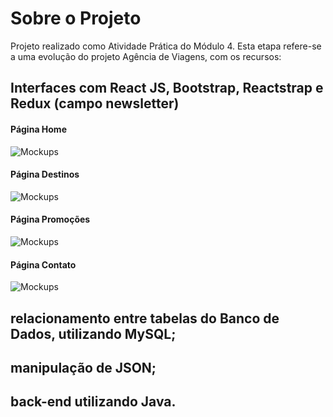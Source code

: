 # Sobre o Projeto

Projeto realizado como Atividade Prática do Módulo 4. Esta etapa refere-se a uma evolução do projeto Agência de Viagens, com os recursos:

## Interfaces com React JS, Bootstrap, Reactstrap e Redux (campo newsletter)

#### Página Home

![Mockups](https://github.com/VanessaVargas/desafio-mod4/blob/master/src/img/pag-home.png)

#### Página Destinos

![Mockups](https://github.com/VanessaVargas/desafio-mod4/blob/master/src/img/pag-destinos.png)

#### Página Promoções

![Mockups](https://github.com/VanessaVargas/desafio-mod4/blob/master/src/img/pag-promocoes.png)

#### Página Contato

![Mockups](https://github.com/VanessaVargas/desafio-mod4/blob/master/src/img/pag-contato.png)

## relacionamento entre tabelas do Banco de Dados, utilizando MySQL;
## manipulação de JSON;
## back-end utilizando Java.
